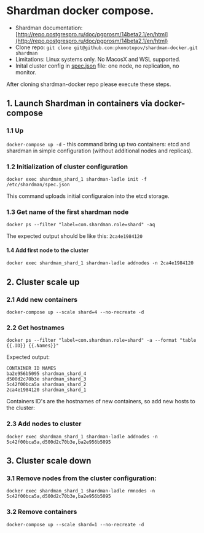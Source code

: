 # Shardman docker compose.

* Shardman documentation: [http://repo.postgrespro.ru/doc/pgprosm/14beta2.1/en/html](http://repo.postgrespro.ru/doc/pgprosm/14beta2.1/en/html)
* Clone repo: `git clone git@github.com:pkonotopov/shardman-docker.git shardman`
* Limitations: Linux systems only. No MacosX and WSL supported.
* Inital cluster config in [spec.json](spec.json) file: one node, no replication, no monitor. 

After cloning shardman-docker repo please execute these steps.

## 1. Launch Shardman in containers via docker-compose

### 1.1 Up

`docker-compose up -d` - this command bring up two containers: etcd and shardman in simple configuration (without additional nodes and replicas).

### 1.2 Initialization of cluster configuration
`docker exec shardman_shard_1 shardman-ladle init -f /etc/shardman/spec.json`

This command uploads initial configuraion into the etcd storage.

### 1.3 Get name of the first shardman node
`docker ps --filter "label=com.shardman.role=shard" -aq`

The expected output should be like this: 
`2ca4e1984120`

#### 1.4 Add first node to the cluster
`docker exec shardman_shard_1 shardman-ladle addnodes -n 2ca4e1984120`

## 2. Cluster scale up

### 2.1 Add new containers
`docker-compose up --scale shard=4 --no-recreate -d`

### 2.2 Get hostnames
`docker ps --filter "label=com.shardman.role=shard" -a --format "table {{.ID}} {{.Names}}"`

Expected output:
```
CONTAINER ID NAMES
ba2e956b5095 shardman_shard_4
d500d2c70b3e shardman_shard_3
5c42f00bca5a shardman_shard_2
2ca4e1984120 shardman_shard_1
```

Containers ID's are the hostnames of new containers, so add new hosts to the cluster:

### 2.3 Add nodes to cluster
`docker exec shardman_shard_1 shardman-ladle addnodes -n 5c42f00bca5a,d500d2c70b3e,ba2e956b5095`

## 3. Cluster scale down

### 3.1 Remove nodes from the cluster configuration:
`docker exec shardman_shard_1 shardman-ladle rmnodes -n 5c42f00bca5a,d500d2c70b3e,ba2e956b5095`

### 3.2 Remove containers
`docker-compose up --scale shard=1 --no-recreate -d`
